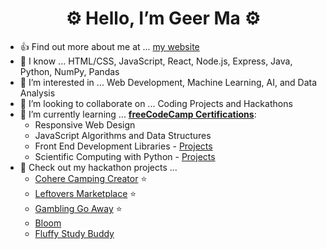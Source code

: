 <h1 align="center">⚙️ Hello, I’m Geer Ma ⚙️</h1>

- 👍 Find out more about me at ... [my website](https://geerma.github.io/)
- 📙 I know ... HTML/CSS, JavaScript, React, Node.js, Express, Java, Python, NumPy, Pandas
- 👀 I’m interested in ... Web Development, Machine Learning, AI, and Data Analysis
- 💞️ I’m looking to collaborate on ... Coding Projects and Hackathons
- 🌱 I’m currently learning ... [**freeCodeCamp Certifications**](https://www.freecodecamp.org/fccc853331e-8d63-4074-bf4c-51bbb9c1e863): 
  - Responsive Web Design
  - JavaScript Algorithms and Data Structures
  - Front End Development Libraries - [Projects](https://github.com/geerma/freeCodeCamp-frontEndProjects)
  - Scientific Computing with Python - [Projects](https://github.com/geerma/freeCodeCamp-PythonProjects)
- 📖 Check out my hackathon projects ...
  - [Cohere Camping Creator](https://github.com/geerma/CohereCampingCreator) :star:
  - [Leftovers Marketplace](https://github.com/geerma/leftoversmarketplace) :star:
  - [Gambling Go Away](https://github.com/geerma/GamblingGoAway) :star:
  - [Bloom](https://github.com/geerma/Bloom)
  - [Fluffy Study Buddy](https://github.com/geerma/fluffybuddy)
